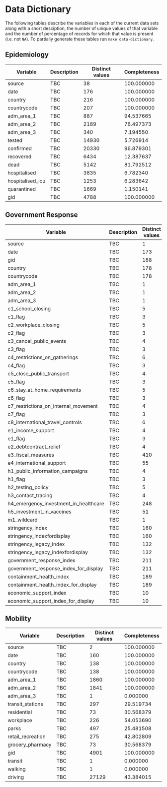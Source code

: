 # Data Dictionary

The following tables describe the variables in each of the current data sets
along with a short desciption, the number of unique values of that variable and
the number of percentage of records for which that value is present (i.e. not
`NA`). To partially generate these tables run `make data-dictionary`.

## Epidemiology

| Variable         | Description | Distinct values | Completeness |
|------------------|-------------|-----------------|--------------|
| source           | TBC         |              38 |   100.000000 |
| date             | TBC         |             176 |   100.000000 |
| country          | TBC         |             216 |   100.000000 |
| countrycode      | TBC         |             207 |   100.000000 |
| adm_area_1       | TBC         |             887 |    94.537665 |
| adm_area_2       | TBC         |            2189 |    76.497373 |
| adm_area_3       | TBC         |             340 |     7.194550 |
| tested           | TBC         |           14930 |     5.726914 |
| confirmed        | TBC         |           20330 |    96.879301 |
| recovered        | TBC         |            6434 |    12.387637 |
| dead             | TBC         |            5142 |    81.792512 |
| hospitalised     | TBC         |            3835 |     6.782340 |
| hospitalised_icu | TBC         |            1253 |     6.283642 |
| quarantined      | TBC         |            1669 |     1.150141 |
| gid              | TBC         |            4788 |   100.000000 |

## Government Response

| Variable                              | Description | Distinct values | Completeness |
|---------------------------------------|-------------|-----------------|--------------|
| source                                | TBC         |               1 |   100.000000 |
| date                                  | TBC         |             173 |   100.000000 |
| gid                                   | TBC         |             188 |   100.000000 |
| country                               | TBC         |             178 |   100.000000 |
| countrycode                           | TBC         |             178 |   100.000000 |
| adm_area_1                            | TBC         |               1 |     0.000000 |
| adm_area_2                            | TBC         |               1 |     0.000000 |
| adm_area_3                            | TBC         |               1 |     0.000000 |
| c1_school_closing                     | TBC         |               5 |    96.444841 |
| c1_flag                               | TBC         |               3 |    51.802337 |
| c2_workplace_closing                  | TBC         |               5 |    96.444841 |
| c2_flag                               | TBC         |               3 |    46.560375 |
| c3_cancel_public_events               | TBC         |               4 |    96.392025 |
| c3_flag                               | TBC         |               3 |    53.013798 |
| c4_restrictions_on_gatherings         | TBC         |               6 |    96.250083 |
| c4_flag                               | TBC         |               3 |    46.672608 |
| c5_close_public_transport             | TBC         |               4 |    96.415132 |
| c5_flag                               | TBC         |               3 |    33.934112 |
| c6_stay_at_home_requirements          | TBC         |               5 |    96.448142 |
| c6_flag                               | TBC         |               3 |    42.249290 |
| c7_restrictions_on_internal_movement  | TBC         |               4 |    96.448142 |
| c7_flag                               | TBC         |               3 |    42.275698 |
| c8_international_travel_controls      | TBC         |               6 |    96.405229 |
| e1_income_support                     | TBC         |               4 |    96.491054 |
| e1_flag                               | TBC         |               3 |    30.243613 |
| e2_debtcontract_relief                | TBC         |               4 |    96.563676 |
| e3_fiscal_measures                    | TBC         |             410 |    96.167558 |
| e4_international_support              | TBC         |              55 |    96.286393 |
| h1_public_information_campaigns       | TBC         |               4 |    96.491054 |
| h1_flag                               | TBC         |               3 |    69.287648 |
| h2_testing_policy                     | TBC         |               5 |    96.431637 |
| h3_contact_tracing                    | TBC         |               4 |    96.520763 |
| h4_emergency_investment_in_healthcare | TBC         |             248 |    96.223675 |
| h5_investment_in_vaccines             | TBC         |              51 |    96.269888 |
| m1_wildcard                           | TBC         |               1 |     0.000000 |
| stringency_index                      | TBC         |             160 |    96.392025 |
| stringency_indexfordisplay            | TBC         |             160 |    98.775335 |
| stringency_legacy_index               | TBC         |             132 |    96.392025 |
| stringency_legacy_indexfordisplay     | TBC         |             132 |    98.775335 |
| government_response_index             | TBC         |             211 |    96.375520 |
| government_response_index_for_display | TBC         |             211 |    98.762131 |
| containment_health_index              | TBC         |             189 |    96.378821 |
| containment_health_index_for_display  | TBC         |             189 |    98.765432 |
| economic_support_index                | TBC         |              10 |    96.368918 |
| economic_support_index_for_display    | TBC         |              10 |    98.732422 |

## Mobility 

| Variable          | Description | Distinct values | Completeness |
|-------------------|-------------|-----------------|--------------|
| source            | TBC         |               2 |   100.000000 |
| date              | TBC         |             160 |   100.000000 |
| country           | TBC         |             138 |   100.000000 |
| countrycode       | TBC         |             138 |   100.000000 |
| adm_area_1        | TBC         |            1860 |   100.000000 |
| adm_area_2        | TBC         |            1841 |   100.000000 |
| adm_area_3        | TBC         |               1 |     0.000000 |
| transit_stations  | TBC         |             297 |    29.519734 |
| residential       | TBC         |              73 |    30.568379 |
| workplace         | TBC         |             226 |    54.053690 |
| parks             | TBC         |             497 |    25.481508 |
| retail_recreation | TBC         |             275 |    42.802809 |
| grocery_pharmacy  | TBC         |              73 |    30.568379 |
| gid               | TBC         |            4901 |   100.000000 |
| transit           | TBC         |               1 |     0.000000 |
| walking           | TBC         |               1 |     0.000000 |
| driving           | TBC         |           27129 |    43.384015 |
